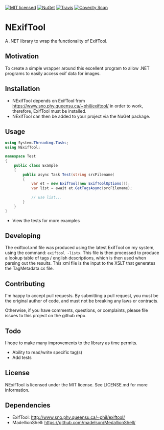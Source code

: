[![MIT licensed](https://img.shields.io/badge/license-MIT-blue.svg)](https://github.com/AerisG222/NExifTool/blob/master/LICENSE.md)
[![NuGet](https://buildstats.info/nuget/NExifTool)](https://www.nuget.org/packages/NExifTool/)
[![Travis](https://img.shields.io/travis/AerisG222/NExifTool.svg)](https://travis-ci.org/AerisG222/NExifTool)
[![Coverity Scan](https://img.shields.io/coverity/scan/7994.svg)](https://scan.coverity.com/projects/aerisg222-nexiftool)

# NExifTool
A .NET library to wrap the functionality of ExifTool.

## Motivation
To create a simple wrapper around this excellent program to allow
.NET programs to easily access exif data for images.

## Installation
- NExifTool depends on ExifTool from https://www.sno.phy.queensu.ca/~phil/exiftool/ in order to work, therefore, ExifTool must be installed.
- NExifTool can then be added to your project via the NuGet package.

## Usage

```csharp
using System.Threading.Tasks;
using NExifTool;

namespace Test
{
    public class Example
    {
        public async Task Test(string srcFilename)
        {
            var et = new ExifTool(new ExifToolOptions());
            var list = await et.GetTagsAsync(srcFilename);
            
            // use list...
        }
    }
}
```

- View the tests for more examples

## Developing
The exiftool.xml file was produced using the latest ExifTool on my system,
using the command: `exiftool -listx`.  This file is then processed to produce
a lookup table of tags / english descriptions, which is then used when
parsing out the results.  This xml file is the input to the XSLT that 
generates the TagMetadata.cs file.

## Contributing
I'm happy to accept pull requests.  By submitting a pull request, you
must be the original author of code, and must not be breaking
any laws or contracts.

Otherwise, if you have comments, questions, or complaints, please file
issues to this project on the github repo.

## Todo
I hope to make many improvements to the library as time permits.
- Ability to read/write specific tag(s)
- Add tests
  
## License
NExifTool is licensed under the MIT license.  See LICENSE.md for more
information.

## Dependencies
- ExifTool: http://www.sno.phy.queensu.ca/~phil/exiftool/
- MadellionShell: https://github.com/madelson/MedallionShell/
